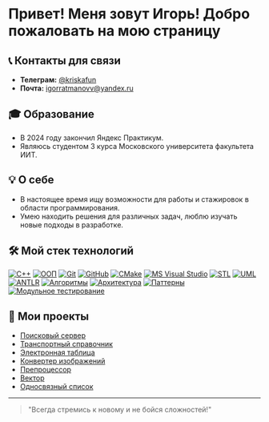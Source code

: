 # Привет! Меня зовут Игорь! Добро пожаловать на мою страницу

## 📞 Контакты для связи

- **Телеграм:** [@kriskafun](https://t.me/kriskafun)
- **Почта:** [igorratmanovv@yandex.ru](mailto:igorratmanovv@yandex.ru)

## 🎓 Образование

- В 2024 году закончил Яндекс Практикум.
- Являюсь студентом 3 курса Московского университета факультета ИИТ.

## 💡 О себе

- В настоящее время ищу возможности для работы и стажировок в области программирования.
- Умею находить решения для различных задач, люблю изучать новые подходы в разработке.

## 🛠️ Мой стек технологий

[![C++](https://img.shields.io/badge/C++-blue?logo=c%2B%2B&style=flat-square)](https://en.wikipedia.org/wiki/C%2B%2B) 
[![ООП](https://img.shields.io/badge/ООП-red?style=flat-square)](https://ru.wikipedia.org/wiki/Объектно--ориентированное_программирование)
[![Git](https://img.shields.io/badge/Git-orange?logo=git&style=flat-square)](https://git-scm.com/)
[![GitHub](https://img.shields.io/badge/GitHub-black?logo=github&style=flat-square)](https://github.com/)
[![CMake](https://img.shields.io/badge/CMake-brightgreen?logo=cmake&style=flat-square)](https://cmake.org/)
[![MS Visual Studio](https://img.shields.io/badge/MS%20Visual%20Studio-lightblue?style=flat-square)](https://visualstudio.microsoft.com/)
[![STL](https://img.shields.io/badge/STL-lightgreen?style=flat-square)](https://en.cppreference.com/w/cpp)
[![UML](https://img.shields.io/badge/UML-purple?style=flat-square)](https://ru.wikipedia.org/wiki/UML)
[![ANTLR](https://img.shields.io/badge/ANTLR-red?logo=antlr&style=flat-square)](https://www.antlr.org/)
[![Алгоритмы](https://img.shields.io/badge/Алгоритмы-orange?style=flat-square)](https://ru.wikipedia.org/wiki/Алгоритм)
[![Архитектура](https://img.shields.io/badge/Архитектура-lightgrey?style=flat-square)](https://en.wikipedia.org/wiki/Software_architecture)
[![Паттерны](https://img.shields.io/badge/Паттерны-lightcoral?style=flat-square)](https://ru.wikipedia.org/wiki/Шаблон_проектирования)
[![Модульное тестирование](https://img.shields.io/badge/Модульное%20тестирование-yellowgreen?style=flat-square)](https://ru.wikipedia.org/wiki/Модульное_тестирование)

## 📂 Мои проекты

- [Поисковый сервер](https://github.com/Kriskafill/cpp-search-server) 
- [Транспортный справочник](https://github.com/Kriskafill/cpp-transport-catalogue) 
- [Электронная таблица](https://github.com/Kriskafill/cpp-spreadsheet) 
- [Конвертер изображений](https://github.com/Kriskafill/cpp-image-converter) 
- [Препроцессор](https://github.com/Kriskafill/cpp-preprocessor) 
- [Вектор](https://github.com/Kriskafill/cpp-advanced-vector) 
- [Односвязный список](https://github.com/Kriskafill/cpp-single-linked-list)

---

> "Всегда стремись к новому и не бойся сложностей!"
